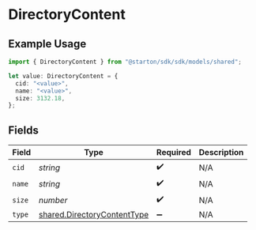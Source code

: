 # DirectoryContent

## Example Usage

```typescript
import { DirectoryContent } from "@starton/sdk/sdk/models/shared";

let value: DirectoryContent = {
  cid: "<value>",
  name: "<value>",
  size: 3132.18,
};
```

## Fields

| Field                                                                             | Type                                                                              | Required                                                                          | Description                                                                       |
| --------------------------------------------------------------------------------- | --------------------------------------------------------------------------------- | --------------------------------------------------------------------------------- | --------------------------------------------------------------------------------- |
| `cid`                                                                             | *string*                                                                          | :heavy_check_mark:                                                                | N/A                                                                               |
| `name`                                                                            | *string*                                                                          | :heavy_check_mark:                                                                | N/A                                                                               |
| `size`                                                                            | *number*                                                                          | :heavy_check_mark:                                                                | N/A                                                                               |
| `type`                                                                            | [shared.DirectoryContentType](../../../sdk/models/shared/directorycontenttype.md) | :heavy_minus_sign:                                                                | N/A                                                                               |